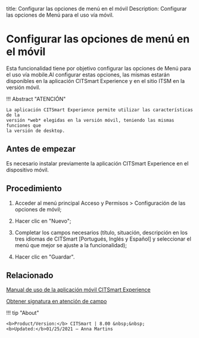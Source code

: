 title: Configurar las opciones de menú en el móvil
Description: Configurar las opciones de Menú para el uso vía móvil.
# Configurar las opciones de menú en el móvil

Esta funcionalidad tiene por objetivo configurar las opciones de Menú para el uso vía mobile.Al configurar estas opciones, las mismas estarán disponibles en la aplicación CITSmart Experience y en el sitio ITSM en la versión móvil.

!!! Abstract "ATENCIÓN"

    La aplicación CITSmart Experience permite utilizar las características de la 
    versión *web* elegidas en la versión móvil, teniendo las mismas funciones que 
    la versión de desktop.

Antes de empezar
--------------------

Es necesario instalar previamente la aplicación CITSmart Experience en el
dispositivo móvil.

Procedimiento
-----------------

1.  Acceder al menú principal Acceso y Permisos \> Configuración de las opciones
    de móvil;

2.  Hacer clic en "Nuevo";

3.  Completar los campos necesarios (título, situación, descripción en los tres
    idiomas de CITSmart [Portugués, Inglés y Español] y seleccionar el menú que
    mejor se ajuste a la funcionalidad);

4.  Hacer clic en "Guardar".


Relacionado
-----------

[Manual de uso de la aplicación móvil CITSmart Experience](/es-es/citsmart-platform-8/additional-features/mobile-and-field-service/apps/citsmart-app.html)

[Obtener signatura en atención de campo](/es-es/citsmart-platform-8/additional-features/mobile-and-field-service/use/get-signature-in-attendance.html)


!!! tip "About"

    <b>Product/Version:</b> CITSmart | 8.00 &nbsp;&nbsp;
    <b>Updated:</b>01/25/2021 – Anna Martins
